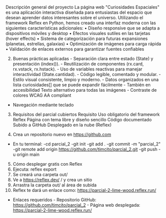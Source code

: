  Descripción general del proyecto 
La página web "Curiosidades Espaciales" es una aplicación interactiva diseñada 
para entusiastas del espacio que desean aprender datos interesantes sobre el 
universo. Utilizando el framework Reflex en Python, hemos creado una interfaz 
moderna con las siguientes características adicionales: 
• Diseño responsive que se adapta a dispositivos móviles y desktop 
• Efectos visuales sutiles en las tarjetas (hover effects) 
• Sistema de categorización para futuras expansiones (planetas, estrellas, 
galaxias) 
• Optimización de imágenes para carga rápida 
• Validación de enlaces externos para garantizar fuentes confiables 

2. Buenas prácticas aplicadas - Separación clara entre estado (State) y presentación (index()). - Reutilización de componentes (rx.card, rx.vstack, rx.hstack). - Uso de variables reactivas para manejar interactividad (State.cantidad). - Código legible, comentado y modular. - Estilo visual consistente, limpio y moderno. - Datos organizados en una lista curiosidades[] que se puede expandir fácilmente - También en accesibilidad Texto alternativo para todas las imágenes - Contraste de colores WCAG AA compliant 
- Navegación mediante teclado

  
3. Requisitos del parcial cubiertos 
Requisito 
Uso obligatorio del framework Reflex 
Página con tema libre y diseño sencillo 
Código documentado 
Subido a GitHub 
Desplegado en la nube (Reflex)

 
4. Crea un repositorio nuevo en https://github.com 
- En tu terminal: 
-cd parcial_2 
-git init 
-git add . 
-git commit -m "parcial_2" 
-git remote add origin https://github.com/timcito/parcial_2.git 
-git push -u origin main


5. Cómo desplegar gratis con Reflex 
1. Ejecuta: reflex export 
2. Se creará una carpeta out/ 
3. Ve a https://reflex.dev/ / y crea un sitio 
4. Arrastra la carpeta out/ al área de subida 
5. Reflex te dará un enlace como: https://parcial-2-lime-wood.reflex.run/
- Enlaces requeridos - Repositorio GitHub: https://github.com/timcito/parcial_2 - Página web desplegada: https://parcial-2-lime-wood.reflex.run/ 
